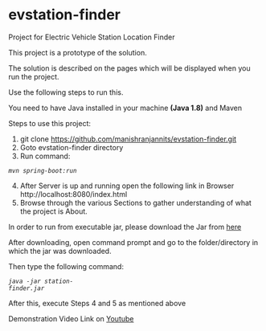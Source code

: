 # evstation-finder
Project for Electric Vehicle Station Location Finder
<p>This project is a prototype of the solution.</p>
<p>The solution is described on the pages which will be displayed when you run the project.</p> 
<p>Use the following steps to run this. </p>
<p>You need to have Java installed in your machine <b>(Java 1.8)</b> and Maven</p>

Steps to use this project:
1) git clone https://github.com/manishranjannits/evstation-finder.git
2) Goto evstation-finder directory
3) Run command: 
<pre style="width: 200px;"><code class="javascript"><i>mvn spring-boot:run</i></code></pre>
4) After Server is up and running open the following link in Browser
   http://localhost:8080/index.html
5) Browse through the various Sections to gather understanding of what the project is About.

<p>
   In order to run from executable jar, please download the Jar from 
   <a href="https://drive.google.com/open?id=1E6qzfSvA4FtK-AIjZHt4pwHNfUitgXy6" target="_blank">here</a>
   
 </p>
<p>After downloading, open command prompt and go to the folder/directory in which the jar was downloaded.</p>
<p>Then type the following command:</p>
<pre style="width: 200px;"><code class="javascript"><i>java -jar station-finder.jar</i></code></pre>
<p>After this, execute Steps 4 and 5 as mentioned above</p>

Demonstration Video Link on <a href="https://youtu.be/JtALuJo80TA" target="_blank">Youtube</a>

